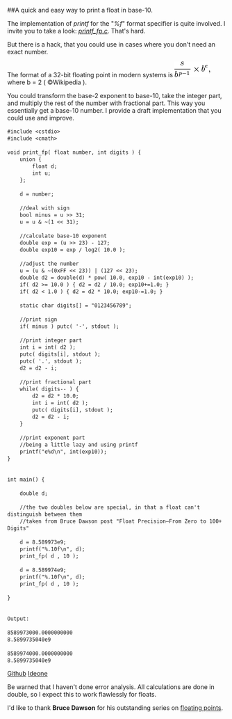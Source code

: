 
##A quick and easy way to print a float in base-10.

  The implementation of *printf* for the "*%f*" format specifier is quite involved. 
  I invite you to take a look: [*printf_fp.c*](https://gcc.gnu.org/bugzilla/attachment.cgi?id=24137). That's hard.

  But there is a hack, that you could use in cases where you don't need an exact number.

  The format of a 32-bit floating point in modern systems is 
  ![float format](images/fp-format.png "Floating point number format") where b = 2 ( &copy;Wikipedia ).

  You could transform the base-2 exponent to base-10, take the integer part, and multiply the rest of the number with 
  fractional part. This way you essentially get a base-10 number. I provide a draft implementation that you could use
  and improve.

    
    #include <cstdio>
    #include <cmath>
    
    void print_fp( float number, int digits ) {
        union {
            float d;
            int u;
        };
        
        d = number;
        
        //deal with sign
        bool minus = u >> 31; 
        u = u & ~(1 << 31); 
        
        //calculate base-10 exponent
        double exp = (u >> 23) - 127;
        double exp10 = exp / log2( 10.0 );
        
        //adjust the number 
        u = (u & ~(0xFF << 23)) | (127 << 23);
        double d2 = double(d) * pow( 10.0, exp10 - int(exp10) ); 
        if( d2 >= 10.0 ) { d2 = d2 / 10.0; exp10+=1.0; }
        if( d2 < 1.0 ) { d2 = d2 * 10.0; exp10-=1.0; }
        
        static char digits[] = "0123456789";
        
        //print sign
        if( minus ) putc( '-', stdout );
        
        //print integer part
        int i = int( d2 );
        putc( digits[i], stdout );
        putc( '.', stdout );
        d2 = d2 - i;
        
        //print fractional part
        while( digits-- ) { 
            d2 = d2 * 10.0;
            int i = int( d2 );
            putc( digits[i], stdout );
            d2 = d2 - i;
        }
        
        //print exponent part
        //being a little lazy and using printf
        printf("e%d\n", int(exp10));
    }
    
    
    int main() {
        
        double d;
        
        //the two doubles below are special, in that a float can't distinguish between them
        //taken from Bruce Dawson post "Float Precision–From Zero to 100+ Digits"
        
        d = 8.589973e9;
        printf("%.10f\n", d);
        print_fp( d , 10 );
        
        d = 8.589974e9;
        printf("%.10f\n", d);
        print_fp( d , 10 );
        
    }
    
    
    Output:
    
    8589973000.0000000000
    8.5899735040e9
    
    8589974000.0000000000
    8.5899735040e9


  [Github](https://github.com/alexpolt/poetry/blob/master/print-fp.cpp) [Ideone](http://ideone.com/QO1fU5)

  Be warned that I haven't done error analysis. All calculations are done in double, 
  so I expect this to work flawlessly for floats.

  I'd like to thank **Bruce Dawson** for his outstanding series on 
  [floating points](https://randomascii.wordpress.com/category/floating-point/).

